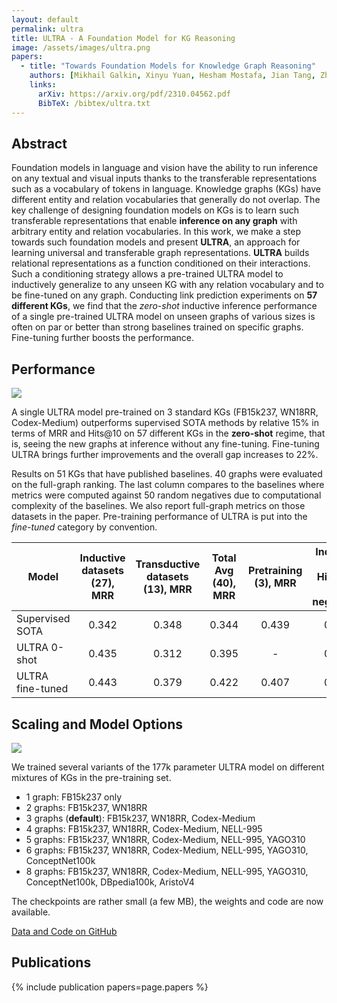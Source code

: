 ```yaml
---
layout: default
permalink: ultra
title: ULTRA - A Foundation Model for KG Reasoning
image: /assets/images/ultra.png
papers:
  - title: "Towards Foundation Models for Knowledge Graph Reasoning"
    authors: [Mikhail Galkin, Xinyu Yuan, Hesham Mostafa, Jian Tang, Zhaocheng Zhu]
    links:
      arXiv: https://arxiv.org/pdf/2310.04562.pdf
      BibTeX: /bibtex/ultra.txt
---
```


Abstract
----
Foundation models in language and vision have the ability to run inference on any textual and visual inputs thanks to the transferable representations such as a vocabulary of tokens in language. 
Knowledge graphs (KGs) have different entity and relation vocabularies that generally do not overlap.
The key challenge of designing foundation models on KGs is to learn such transferable representations that enable **inference on any graph** with arbitrary entity and relation vocabularies.
In this work, we make a step towards such foundation models and present **ULTRA**, an approach for learning universal and transferable graph representations. 
**ULTRA** builds relational representations as a function conditioned on their interactions.
Such a conditioning strategy allows a pre-trained ULTRA model to inductively generalize to any unseen KG with any relation vocabulary and to be fine-tuned on any graph.
Conducting link prediction experiments on **57 different KGs**, we find that the *zero-shot* inductive inference performance of a single pre-trained ULTRA  model on unseen graphs of various sizes is often on par or better than strong baselines trained on specific graphs. 
Fine-tuning further boosts the performance.

Performance
----

![](/project/assets/images/ultra_mainres.png)

A single ULTRA model pre-trained on 3 standard KGs (FB15k237, WN18RR, Codex-Medium) outperforms supervised SOTA methods by relative 15% in terms of MRR and Hits@10 on 57 different KGs in the **zero-shot** regime, that is, seeing the new graphs at inference without any fine-tuning. Fine-tuning ULTRA brings further improvements and the overall gap increases to 22%.

Results on 51 KGs that have published baselines. 40 graphs were evaluated on the full-graph ranking. The last column compares to the baselines where metrics were computed against 50 random negatives due to computational complexity of the baselines. We also report full-graph metrics on those datasets in the paper. 
Pre-training performance of ULTRA is put into the *fine-tuned* category by convention. 

| Model |   Inductive datasets (27), MRR | Transductive datasets (13), MRR    | Total Avg (40), MRR | Pretraining (3), MRR  | Inductive (8), Hits@10 (50 negatives)|
|-----------------|:-----:|:------:|:------:|:-----:|:-----:|
| Supervised SOTA | 0.342 | 0.348  | 0.344  | 0.439 | 0.731 |
| ULTRA 0-shot    | 0.435 | 0.312  | 0.395  | -     | 0.859 |
| ULTRA fine-tuned| 0.443 | 0.379  | 0.422  | 0.407 | 0.896 |

[Wikidata]: https://www.wikidata.org
[Wikipedia]: https://www.wikipedia.org/
[original paper]: https://arxiv.org/pdf/1911.06136.pdf

Scaling and Model Options
----

![](/project/assets/images/ultra_num_graphs.png)

We trained several variants of the 177k parameter ULTRA model on different mixtures of KGs in the pre-training set.

- 1 graph: FB15k237 only
- 2 graphs: FB15k237, WN18RR
- 3 graphs (**default**): FB15k237, WN18RR, Codex-Medium
- 4 graphs: FB15k237, WN18RR, Codex-Medium, NELL-995
- 5 graphs: FB15k237, WN18RR, Codex-Medium, NELL-995, YAGO310
- 6 graphs: FB15k237, WN18RR, Codex-Medium, NELL-995, YAGO310, ConceptNet100k
- 8 graphs: FB15k237, WN18RR, Codex-Medium, NELL-995, YAGO310, ConceptNet100k, DBpedia100k, AristoV4

The checkpoints are rather small (a few MB), the weights and code are now available.

[Data and Code on GitHub](https://github.com/DeepGraphLearning/ULTRA)


Publications
------------
{% include publication papers=page.papers %}